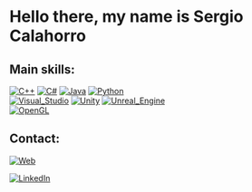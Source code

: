 # Hello there, my name is Sergio Calahorro

## Main skills:
[![C++](https://img.shields.io/badge/C++-000000?style=for-the-badge&logo=c%2B%2B&logoColor=white&labelColor=101010)]()
[![C#](https://img.shields.io/badge/C_Sharp-000000?style=for-the-badge&logo=c-sharp&logoColor=white&labelColor=101010)]()
[![Java](https://img.shields.io/badge/Java-000000?style=for-the-badge&logo=java&logoColor=white&labelColor=101010)]()
[![Python](https://img.shields.io/badge/Python-000000?style=for-the-badge&logo=python&logoColor=white&labelColor=101010)]()
</br>
[![Visual_Studio](https://img.shields.io/badge/Visual_Studio-000000?style=for-the-badge&logo=visual-studio&logoColor=white&labelColor=101010)]()
[![Unity](https://img.shields.io/badge/Unity-000000?style=for-the-badge&logo=unity&logoColor=white&labelColor=101010)]()
[![Unreal_Engine](https://img.shields.io/badge/Unreal_Engine-000000?style=for-the-badge&logo=unreal-engine&logoColor=white&labelColor=101010)]()
</br>
[![OpenGL](https://img.shields.io/badge/OpenGL-000000?style=for-the-badge&logo=opengl&logoColor=white&labelColor=101010)]()
</br>

## Contact:
[![Web](https://img.shields.io/badge/My_Portfolio-000000?style=for-the-badge&logo=dev.to&logoColor=white&labelColor=101010)](https://sergiocalahorro.github.io)

[![LinkedIn](https://img.shields.io/badge/LinkedIn-Sergio_Calahorro-0077B5?style=for-the-badge&logo=linkedin&logoColor=white&labelColor=101010)](https://www.linkedin.com/in/sergio-calahorro-ure%C3%B1a-15406b1a4)
